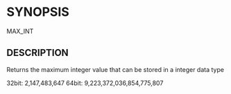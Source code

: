 # SYNOPSIS

MAX_INT

## DESCRIPTION

Returns the maximum integer value that can be stored in a integer data type

32bit: 2,147,483,647
64bit: 9,223,372,036,854,775,807